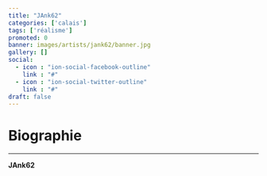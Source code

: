 ```yaml
---
title: "JAnk62"
categories: ['calais']
tags: ['réalisme']
promoted: 0
banner: images/artists/jank62/banner.jpg
gallery: []
social:
  - icon : "ion-social-facebook-outline"
    link : "#"
  - icon : "ion-social-twitter-outline"
    link : "#"
draft: false
---
```


# Biographie
---

**JAnk62**
